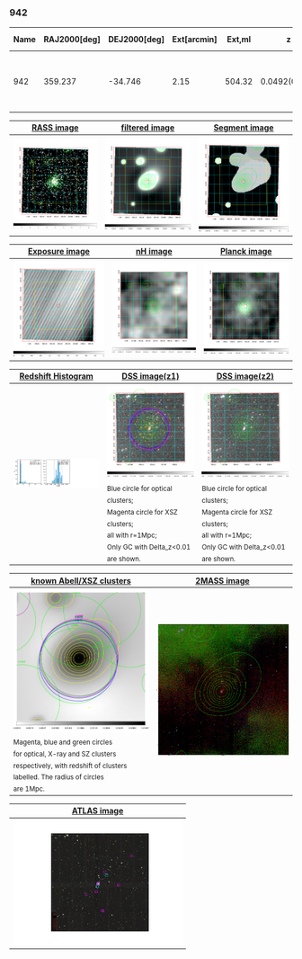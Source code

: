 <div STYLE="page-break-after: always;"></div>

### 942

|Name|RAJ2000[deg]|DEJ2000[deg] |Ext[arcmin]| Ext,ml | z | z_src| C|GC(XSZ,Delta_z<0.01)| GC(OPT,Delta_z<0.01)|GC| R_sig[arcmin] | R500[arcmin] | R500[Mpc]| CRsig[c/s] | CR500[c/s] |L500[1E44 erg/s]|F500[1E-12 erg/s/cm^2]| M500[1E14 Msun]|Tx[keV]|Cnt_sig|Beta|Rc[arcmin]|Comment|Alias|
|---|---|---|---|---|---|------|---|--------|---------|----------|---|---|---|---|---|---|---|---|---|---|---|---|---|---|
|942| 359.237| -34.746| 2.15| 504.32| 0.0492(0.005)| z1, z_xsz| B| MCXC, PSZ2, Tar, XB| A, N, W| A, MCXC, N, PSZ2, Tar, W, XB| 18.281| 18.052| 1.043| 1.677(0.098)| 1.673(0.098)| 1.931(0.056)| 33.763(0.979)| 3.38(0.05)| 4.61(0.04)| 563.1| 0.780(-0.036+0.042)| 4.043(-0.328+0.365)| -| k246|

|[RASS image](../image/942/942_img.pdf)|[filtered image](../image/942/942_fil.pdf)|[Segment image](../image/942/942_seg.pdf)|
|-------------------|--------------------|-------------------|
| <img src="../image/942/942_img.png" width="300">  | <img src="../image/942/942_fil.png" width="300">   | <img src="../image/942/942_seg.png" width="300">  |

|[Exposure image](../image/942/942_mex.pdf)| [nH image](../image/942/942_nh.pdf)| [Planck image](../image/942/942_p.pdf)|
|-------------------|--------------------|-------------------|
|<img src="../image/942/942_mex.png" width="300">   | <img src="../image/942/942_nh.png" width="300">    | <img src="../image/942/942_p.png" width="300"> |

|[Redshift Histogram](../image/942/942_zg.pdf) | [DSS image(z1)](../image/942/942_dss_z1.pdf)      |  [DSS image(z2)](../image/942/942_dss_z2.pdf)    |
|-------------------|--------------------|-------------------|
|<img src="../image/942/942_zg.png" width="300"> |<img src="../image/942/942_dss_z1.png" width="300"> <sub><br>Blue circle for optical clusters; <br>Magenta circle for XSZ clusters; <br>all with r=1Mpc; <br>Only GC with Delta_z<0.01 are shown. </sub>| <img src="../image/942/942_dss_z2.png" width="300"><sub><br>Blue circle for optical clusters; <br>Magenta circle for XSZ clusters; <br>all with r=1Mpc; <br>Only GC with Delta_z<0.01 are shown. </sub> |

|[known Abell/XSZ clusters](../image/942/942_gc.pdf) | [2MASS image](../image/942/942_2mass.pdf)      |
|-------------------|-------------------|
|<img src=../image/942/942_gc.png width="300"> <br><sub>Magenta, blue and green circles <br>for optical, X-ray and SZ clusters <br>respectively, with redshift of clusters <br>labelled. The radius of circles <br>are 1Mpc.</sub>|<img src="../image/942/942_2mass.png" width="300">  |

|[ATLAS image](../image/942/942_s.pdf)        |
|-------------------|
| <img src="../image/942/942_s.pdf" width="300">  |
